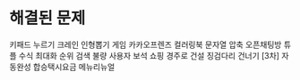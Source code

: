 # 해결된 문제
키패드 누르기
크레인 인형뽑기 게임
카카오프렌즈 컬러링북
문자열 압축
오픈채팅방
튜플
수식 최대화
순위 검색
불량 사용자
보석 쇼핑
경주로 건설
징검다리 건너기
[3차] 자동완성
합승택시요금
메뉴리뉴얼
